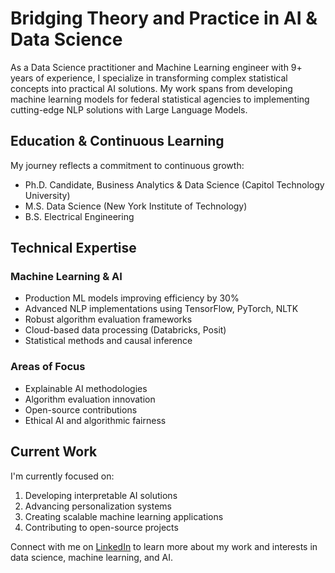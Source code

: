 
# Bridging Theory and Practice in AI & Data Science

As a Data Science practitioner and Machine Learning engineer with 9+ years of experience, I specialize in transforming complex statistical concepts into practical AI solutions. My work spans from developing machine learning models for federal statistical agencies to implementing cutting-edge NLP solutions with Large Language Models.

## Education & Continuous Learning

My journey reflects a commitment to continuous growth:
- Ph.D. Candidate, Business Analytics & Data Science (Capitol Technology University)
- M.S. Data Science (New York Institute of Technology)
- B.S. Electrical Engineering

## Technical Expertise

### Machine Learning & AI
- Production ML models improving efficiency by 30%
- Advanced NLP implementations using TensorFlow, PyTorch, NLTK
- Robust algorithm evaluation frameworks
- Cloud-based data processing (Databricks, Posit)
- Statistical methods and causal inference

### Areas of Focus
- Explainable AI methodologies
- Algorithm evaluation innovation
- Open-source contributions
- Ethical AI and algorithmic fairness

## Current Work

I'm currently focused on:
1. Developing interpretable AI solutions
2. Advancing personalization systems
3. Creating scalable machine learning applications
4. Contributing to open-source projects

Connect with me on [LinkedIn](https://www.linkedin.com/in/lamarhlyons/) to learn more about my work and interests in data science, machine learning, and AI.

